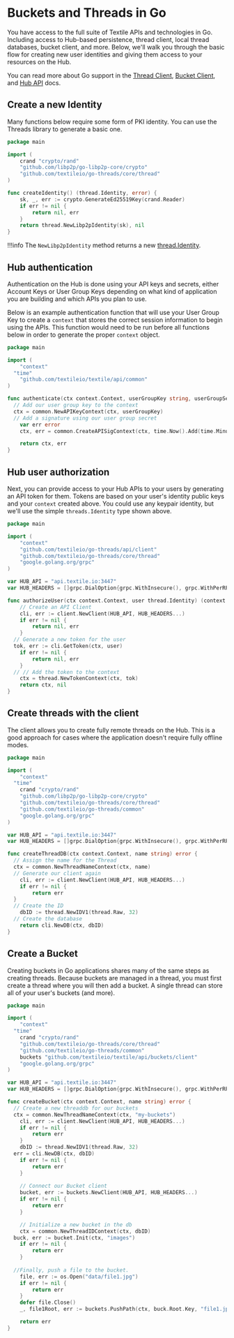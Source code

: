 # Buckets and Threads in Go

You have access to the full suite of Textile APIs and technologies in Go. Including access to Hub-based persistence, thread client, local thread databases, bucket client, and more. Below, we'll walk you through the basic flow for creating new user identities and giving them access to your resources on the Hub. 

You can read more about Go support in the [Thread Client](https://godoc.org/github.com/textileio/go-threads/api/client), [Bucket Client](https://godoc.org/github.com/textileio/textile/api/buckets), and [Hub API](https://godoc.org/github.com/textileio/textile/api/hub/client) docs.

## Create a new Identity

Many functions below require some form of PKI identity. You can use the Threads library to generate a basic one.

```go
package main

import (
	crand "crypto/rand"
	"github.com/libp2p/go-libp2p-core/crypto"
	"github.com/textileio/go-threads/core/thread"
)

func createIdentity() (thread.Identity, error) {
	sk, _, err := crypto.GenerateEd25519Key(crand.Reader)
	if err != nil {
		return nil, err
	}
	return thread.NewLibp2pIdentity(sk), nil
}
```

!!!info
    The `NewLibp2pIdentity` method returns a new [thread.Identity](https://godoc.org/github.com/textileio/go-threads/core/thread#Identity).

## Hub authentication

Authentication on the Hub is done using your API keys and secrets, either Account Keys or User Group Keys depending on what kind of application you are building and which APIs you plan to use.

Below is an example authentication function that will use your User Group Key to create a `context` that stores the correct session information to begin using the APIs. This function would need to be run before all functions below in order to generate the proper `context` object.

```go
package main

import (
	"context"
  "time"
	"github.com/textileio/textile/api/common"
)

func authenticate(ctx context.Context, userGroupKey string, userGroupSecret string) (context.Context, error) {
  // Add our user group key to the context
  ctx = common.NewAPIKeyContext(ctx, userGroupKey)
  // Add a signature using our user group secret
	var err error
	ctx, err = common.CreateAPISigContext(ctx, time.Now().Add(time.Minute), userGroupSecret)

	return ctx, err
}
```

## Hub user authorization

Next, you can provide access to your Hub APIs to your users by generating an API token for them. Tokens are based on your user's identity public keys and your `context` created above. You could use any keypair identity, but we'll use the simple `threads.Identity` type shown above.

```go
package main

import (
	"context"
	"github.com/textileio/go-threads/api/client"
	"github.com/textileio/go-threads/core/thread"
	"google.golang.org/grpc"
)

var HUB_API = "api.textile.io:3447"
var HUB_HEADERS = []grpc.DialOption{grpc.WithInsecure(), grpc.WithPerRPCCredentials(common.Credentials{})}

func authorizeUser(ctx context.Context, user thread.Identity) (context.Context, error) {
	// Create an API Client
	cli, err := client.NewClient(HUB_API, HUB_HEADERS...)
	if err != nil {
		return nil, err
	}
  // Generate a new token for the user
  tok, err := cli.GetToken(ctx, user)
	if err != nil {
		return nil, err
	}
  // // Add the token to the context
	ctx = thread.NewTokenContext(ctx, tok)
	return ctx, nil
}
```

## Create threads with the client

The client allows you to create fully remote threads on the Hub. This is a good approach for cases where the application doesn't require fully offline modes.

```go
package main

import (
	"context"
  "time"
	crand "crypto/rand"
	"github.com/libp2p/go-libp2p-core/crypto"
	"github.com/textileio/go-threads/core/thread"
	"github.com/textileio/go-threads/common"
	"google.golang.org/grpc"
)

var HUB_API = "api.textile.io:3447"
var HUB_HEADERS = []grpc.DialOption{grpc.WithInsecure(), grpc.WithPerRPCCredentials(common.Credentials{})}

func createThreadDB(ctx context.Context, name string) error {
  // Assign the name for the Thread
  ctx = common.NewThreadNameContext(ctx, name)
  // Generate our client again
	cli, err := client.NewClient(HUB_API, HUB_HEADERS...)
	if err != nil {
		return err
  }
  // Create the ID
	dbID := thread.NewIDV1(thread.Raw, 32)
  // Create the database
	return cli.NewDB(ctx, dbID)
}
```

## Create a Bucket

Creating buckets in Go applications shares many of the same steps as creating threads. Because buckets are managed in a thread, you must first create a thread where you will then add a bucket. A single thread can store all of your user's buckets (and more).

```go
package main

import (
	"context"
  "time"
	crand "crypto/rand"
	"github.com/textileio/go-threads/core/thread"
	"github.com/textileio/go-threads/common"
	buckets "github.com/textileio/textile/api/buckets/client"
	"google.golang.org/grpc"
)

var HUB_API = "api.textile.io:3447"
var HUB_HEADERS = []grpc.DialOption{grpc.WithInsecure(), grpc.WithPerRPCCredentials(common.Credentials{})}

func createBucket(ctx context.Context, name string) error {
  // Create a new threaddb for our buckets
  ctx = common.NewThreadNameContext(ctx, "my-buckets")
	cli, err := client.NewClient(HUB_API, HUB_HEADERS...)
	if err != nil {
		return err
	}
	dbID := thread.NewIDV1(thread.Raw, 32)
  err = cli.NewDB(ctx, dbID)
	if err != nil {
		return err
	}
	
	// Connect our Bucket client
	bucket, err := buckets.NewClient(HUB_API, HUB_HEADERS...)
	if err != nil {
		return err
	}

	// Initialize a new bucket in the db
	ctx = common.NewThreadIDContext(ctx, dbID)
  buck, err := bucket.Init(ctx, "images")
	if err != nil {
		return err
	}
	
  //Finally, push a file to the bucket.
	file, err := os.Open("data/file1.jpg")
	if err != nil {
		return err
	}
	defer file.Close()
	_, file1Root, err := buckets.PushPath(ctx, buck.Root.Key, "file1.jpg", file)

	return err
}
```
